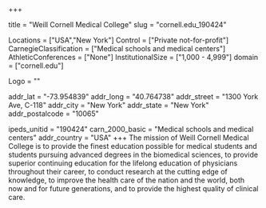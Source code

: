 
+++

title = "Weill Cornell Medical College"
slug = "cornell.edu_190424"

Locations = ["USA","New York"]
Control = ["Private not-for-profit"]
CarnegieClassification = ["Medical schools and medical centers"]
AthleticConferences = ["None"]
InstitutionalSize = ["1,000 - 4,999"]
domain = ["cornell.edu"]

Logo = ""

addr_lat = "-73.954839"
addr_long = "40.764738"
addr_street = "1300 York Ave, C-118"
addr_city = "New York"
addr_state = "New York"
addr_postalcode = "10065"

ipeds_unitid = "190424"
carn_2000_basic = "Medical schools and medical centers"
addr_country = "USA"
+++
    The mission of Weill Cornell Medical College is to provide the finest education possible for medical students and students pursuing advanced degrees in the biomedical sciences, to provide superior continuing education for the lifelong education of physicians throughout their career, to conduct research at the cutting edge of knowledge, to improve the health care of the nation and the world, both now and for future generations, and to provide the highest quality of clinical care.
